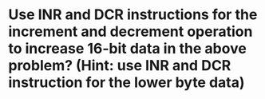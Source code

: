 # Use INR and DCR instructions for the increment and decrement operation to increase 16-bit data in the above problem? (Hint: use INR and DCR instruction for the lower byte data)
